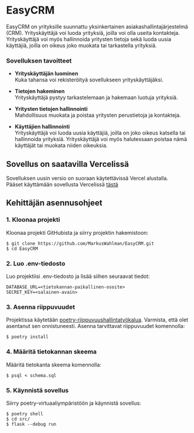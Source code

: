 # EasyCRM

EasyCRM on yrityksille suunnattu yksinkertainen asiakashallintajärjestelmä (CRM). Yrityskäyttäjä voi luoda yrityksiä, joilla voi olla useita kontakteja. Yrityskäyttäjä voi myös hallinnoida yritysten tietoja sekä luoda uusia käyttäjiä, joilla on oikeus joko muokata tai tarkastella yrityksiä.

### Sovelluksen tavoitteet

- **Yrityskäyttäjän luominen**  
  Kuka tahansa voi rekisteröityä sovellukseen yrityskäyttäjäksi.

- **Tietojen hakeminen**  
  Yrityskäyttäjä pystyy tarkastelemaan ja hakemaan luotuja yrityksiä.

- **Yritysten tietojen hallinnointi**  
  Mahdollisuus muokata ja poistaa yritysten perustietoja ja kontakteja.

- **Käyttäjien hallinnointi**  
  Yrityskäyttäjä voi luoda uusia käyttäjiä, joilla on joko oikeus katsella tai hallinnoida yrityksiä. Yrityskäyttäjä voi myös halutessaan poistaa nämä käyttäjät tai muokata niiden oikeuksia.

## Sovellus on saatavilla Vercelissä

Sovelluksen uusin versio on suoraan käytettävissä Vercel alustalla.  
Pääset käyttämään sovellusta Vercelissä [tästä](https://easy-crm-two.vercel.app)

## Kehittäjän asennusohjeet

### 1. Kloonaa projekti

Kloonaa projekti GitHubista ja siirry projektin hakemistoon:

```
$ git clone https://github.com/MarkusWahlman/EasyCRM.git
$ cd EasyCRM
```
### 2. Luo .env-tiedosto

Luo projektiisi .env-tiedosto ja lisää siihen seuraavat tiedot:

```
DATABASE_URL=<tietokannan-paikallinen-osoite>
SECRET_KEY=<salainen-avain>
```
### 3. Asenna riippuvuudet

Projektissa käytetään [poetry-riippuvuushallintatyökalua](https://python-poetry.org/docs/#installation). Varmista, että olet asentanut sen onnistuneesti. Asenna tarvittavat riippuvuudet komennolla:

```
$ poetry install
```
### 4. Määritä tietokannan skeema

Määritä tietokanta skeema komennolla:

```
$ psql < schema.sql
```
### 5. Käynnistä sovellus

Siirry poetry-virtuaaliympäristöön ja käynnistä sovellus:

```
$ poetry shell
$ cd src/
$ flask --debug run
```